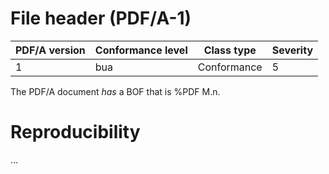 # File header (PDF/A-1)

| PDF/A version | Conformance level | Class type  | Severity |
| ------------- | ----------------- | ----------  | -------- |
| 1             | bua               | Conformance | 5        |

The PDF/A document _has_ a BOF that is %PDF M.n.

# Reproducibility
...